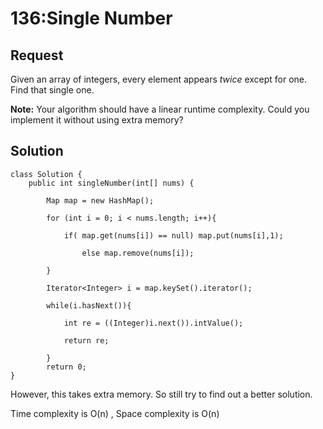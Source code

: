 # 136:Single Number

## Request

Given an array of integers, every element appears *twice* except for one. Find that single one.

**Note:**
Your algorithm should have a linear runtime complexity. Could you implement it without using extra memory?

## Solution

    class Solution {
    	public int singleNumber(int[] nums) {
    
            Map map = new HashMap();
    
            for (int i = 0; i < nums.length; i++){
    
                if( map.get(nums[i]) == null) map.put(nums[i],1);
    
                    else map.remove(nums[i]);
    
            }
    
            Iterator<Integer> i = map.keySet().iterator();
    
            while(i.hasNext()){
    
                int re = ((Integer)i.next()).intValue();
    
                return re;
    
            }
            return 0;
    }

However, this takes extra memory. So still try to find out a better solution.

Time complexity is O(n) , Space complexity is O(n)

## 